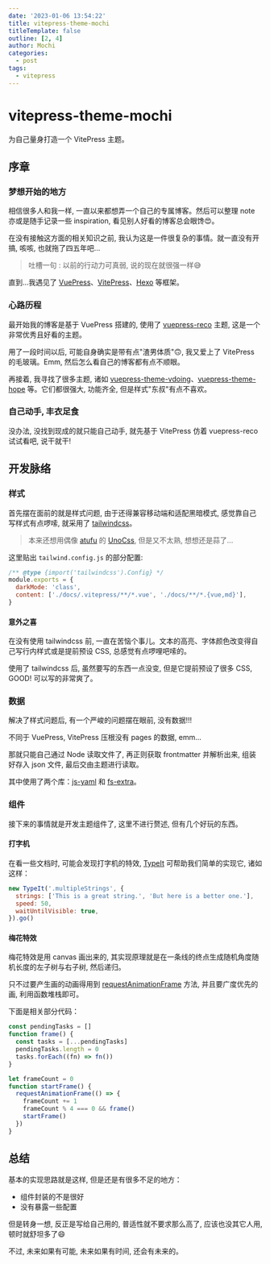 ```yaml
---
date: '2023-01-06 13:54:22'
title: vitepress-theme-mochi
titleTemplate: false
outline: [2, 4]
author: Mochi
categories:
  - post
tags:
  - vitepress
---
```


# vitepress-theme-mochi

为自己量身打造一个 VitePress 主题。

## 序章

### 梦想开始的地方

相信很多人和我一样, 一直以来都想弄一个自己的专属博客。然后可以整理 note 亦或是随手记录一些 inspiration, 看见别人好看的博客总会眼馋:heart_eyes:。

在没有接触这方面的相关知识之前, 我认为这是一件很复杂的事情。就一直没有开搞, 咳咳, 也就拖了四五年吧...

> 吐槽一句 : 以前的行动力可真弱, 说的现在就很强一样:sweat_smile:

直到...我遇见了 [VuePress](https://v2.vuepress.vuejs.org/zh/)、[VitePress](https://vitepress.vuejs.org/)、[Hexo](https://hexo.bootcss.com/) 等框架。

### 心路历程

最开始我的博客是基于 VuePress 搭建的, 使用了 [vuepress-reco](https://vuepress-theme-reco.recoluan.com/) 主题, 这是一个非常优秀且好看的主题。

用了一段时间以后, 可能自身确实是带有点"渣男体质":upside_down_face:, 我又爱上了 VitePress 的毛玻璃。Emm, 然后怎么看自己的博客都有点不顺眼。

再接着, 我寻找了很多主题, 诸如 [vuepress-theme-vdoing](https://doc.xugaoyi.com/)、[vuepress-theme-hope](https://vuepress-theme-hope.github.io/) 等。它们都很强大, 功能齐全, 但是样式"东叔"有点不喜欢。

### 自己动手, 丰衣足食

没办法, 没找到现成的就只能自己动手, 就先基于 VitePress 仿着 vuepress-reco 试试看吧, 说干就干!

## 开发脉络

### 样式

首先摆在面前的就是样式问题, 由于还得兼容移动端和适配黑暗模式, 感觉靠自己写样式有点啰嗦, 就采用了 [tailwindcss](https://tailwindcss.com/)。

> 本来还想用偶像 [atufu](https://github.com/antfu) 的 [UnoCss](https://github.com/unocss/unocss), 但是又不太熟, 想想还是蒜了...

这里贴出 `tailwind.config.js` 的部分配置:

```js
/** @type {import('tailwindcss').Config} */
module.exports = {
  darkMode: 'class',
  content: ['./docs/.vitepress/**/*.vue', './docs/**/*.{vue,md}'],
}
```

#### 意外之喜

在没有使用 tailwindcss 前, 一直在苦恼个事儿。文本的高亮、字体颜色改变得自己写行内样式或是提前预设 CSS, 总感觉有点啰哩吧嗦的。

使用了 tailwindcss 后, 虽然要写的东西一点没变, 但是它提前预设了很多 CSS, GOOD! 可以写的非常爽了。

### 数据

解决了样式问题后, 有一个严峻的问题摆在眼前, 没有数据!!!

不同于 VuePress, VitePress 压根没有 pages 的数据, emm...

那就只能自己通过 Node 读取文件了, 再正则获取 frontmatter 并解析出来, 组装好存入 json 文件, 最后交由主题进行读取。

其中使用了两个库：[js-yaml](https://www.npmjs.com/package/js-yaml) 和 [fs-extra](https://www.npmjs.com/package/fs-extra)。

### 组件

接下来的事情就是开发主题组件了, 这里不进行赘述, 但有几个好玩的东西。

#### 打字机

在看一些文档时, 可能会发现打字机的特效, [TypeIt](https://www.typeitjs.com/) 可帮助我们简单的实现它, 诸如这样：

```js
new TypeIt('.multipleStrings', {
  strings: ['This is a great string.', 'But here is a better one.'],
  speed: 50,
  waitUntilVisible: true,
}).go()
```

#### 梅花特效

梅花特效是用 canvas 画出来的, 其实现原理就是在一条线的终点生成随机角度随机长度的左子树与右子树, 然后递归。

只不过要产生画的动画得用到 [requestAnimationFrame](https://developer.mozilla.org/zh-CN/docs/Web/API/Window/requestAnimationFrame) 方法, 并且要广度优先的画, 利用函数堆栈即可。

下面是相关部分代码：

```js
const pendingTasks = []
function frame() {
  const tasks = [...pendingTasks]
  pendingTasks.length = 0
  tasks.forEach((fn) => fn())
}

let frameCount = 0
function startFrame() {
  requestAnimationFrame(() => {
    frameCount += 1
    frameCount % 4 === 0 && frame()
    startFrame()
  })
}
```

## 总结

基本的实现思路就是这样, 但是还是有很多不足的地方：

- 组件封装的不是很好
- 没有暴露一些配置

但是转身一想, 反正是写给自己用的, 普适性就不要求那么高了, 应该也没其它人用, 顿时就舒坦多了:smile:

不过, 未来如果有可能, 未来如果有时间, 还会有未来的。
